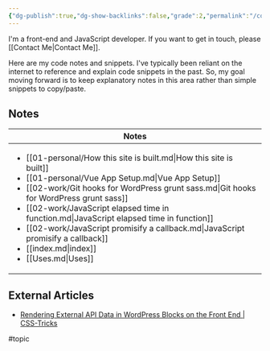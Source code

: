 ```yaml
---
{"dg-publish":true,"dg-show-backlinks":false,"grade":2,"permalink":"/code-and-work/","dgShowBacklinks":false,"dgPassFrontmatter":true}
---
```



I'm a front-end and JavaScript developer. If you want to get in touch, please [[Contact Me\|Contact Me]].

Here are my code notes and snippets. I've typically been reliant on the internet to reference and explain code snippets in the past. So, my goal moving forward is to keep explanatory notes in this area rather than simple snippets to copy/paste.

## Notes

| Notes                                                                                                                                                                                                                                                                                                                                                                                                                                                                                          |
| ---------------------------------------------------------------------------------------------------------------------------------------------------------------------------------------------------------------------------------------------------------------------------------------------------------------------------------------------------------------------------------------------------------------------------------------------------------------------------------------------- |
| <ul><li>[[01-personal/How this site is built.md\\|How this site is built]]</li><li>[[01-personal/Vue App Setup.md\\|Vue App Setup]]</li><li>[[02-work/Git hooks for WordPress grunt sass.md\\|Git hooks for WordPress grunt sass]]</li><li>[[02-work/JavaScript elapsed time in function.md\\|JavaScript elapsed time in function]]</li><li>[[02-work/JavaScript promisify a callback.md\\|JavaScript promisify a callback]]</li><li>[[index.md\\|index]]</li><li>[[Uses.md\\|Uses]]</li></ul> |


## External Articles

- [Rendering External API Data in WordPress Blocks on the Front End | CSS-Tricks](https://css-tricks.com/rendering-external-api-data-in-wordpress-blocks-on-the-front-end/)


#topic 